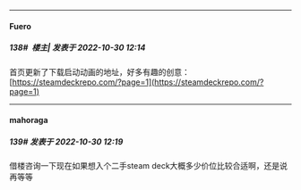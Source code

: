 

*****

####  Fuero  
##### 138#         楼主| 发表于 2022-10-30 12:14

首页更新了下载启动动画的地址，好多有趣的创意：[https://steamdeckrepo.com/?page=1](https://steamdeckrepo.com/?page=1)

*****

####  mahoraga  
##### 139#       发表于 2022-10-30 12:19

借楼咨询一下现在如果想入个二手steam deck大概多少价位比较合适啊，还是说再等等

